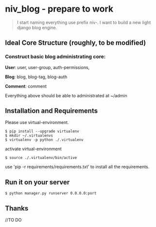 # niv_blog - prepare to work
>I start naming everything use prefix niv-. I want to build a new light django blog engine.

## Ideal Core Structure (roughly, to be modified)
### Construct basic blog administrating core: 
**User**: user, user-group, auth-permissions,

**Blog**: blog, blog-tag, blog-auth

**Comment**: comment

Everything above should be able to administrated at ~/admin

## Installation and Requirements
Please use virtual-environment.
```
$ pip install --upgrade virtualenv
$ mkdir ~/.virtualenvs
$ virtualenv -p python ./.virtualenv
```
activate virtual-environment
```
$ source ./.virtualenv/bin/active
```

use 'pip -r requirements/requirements.txt' to install all the requirements.

## Run it on your server
```
$ python manager.py runserver 0.0.0.0:port
```

## Thanks
//TO DO
